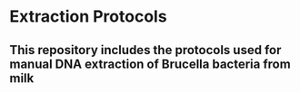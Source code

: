 # Extraction Protocols
## This repository includes the protocols used for manual DNA extraction of Brucella bacteria from milk
